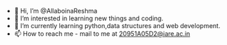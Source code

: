 - 👋 Hi, I’m @AllaboinaReshma
- 👀 I’m interested in learning new things and coding.
- 🌱 I’m currently learning python,data structures and web development.
- 📫 How to reach me - mail to me at 20951A05D2@iare.ac.in

<!---
AllaboinaReshma/AllaboinaReshma is a ✨ special ✨ repository because its `README.md` (this file) appears on your GitHub profile.
You can click the Preview link to take a look at your changes.
--->
